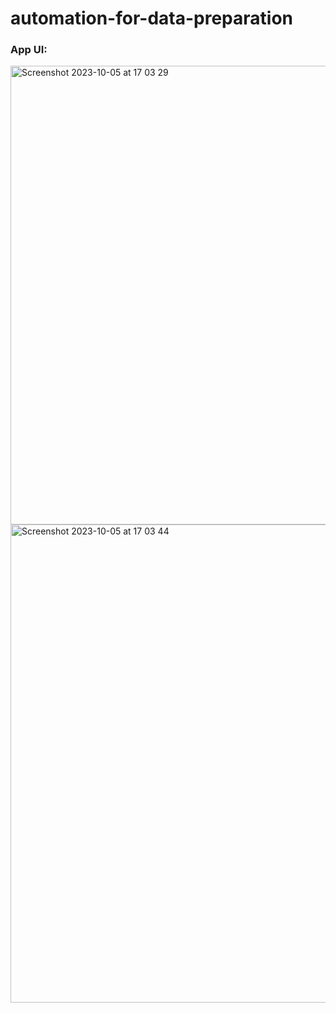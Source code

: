 # automation-for-data-preparation

### App UI: 

<img width="734" alt="Screenshot 2023-10-05 at 17 03 29" src="https://github.com/andtr-2021/automation-for-data-preparation/assets/79509067/59bca7de-c4f7-40b5-a494-b3b60a25198d">

<img width="765" alt="Screenshot 2023-10-05 at 17 03 44" src="https://github.com/andtr-2021/automation-for-data-preparation/assets/79509067/8fee95a4-1a4a-4f9d-a32e-2019bd4acb2d">

